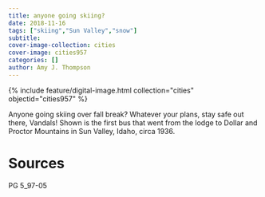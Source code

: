 ```yaml
---
title: anyone going skiing?
date: 2018-11-16
tags: ["skiing","Sun Valley","snow"]
subtitle: 
cover-image-collection: cities
cover-image: cities957
categories: []
author: Amy J. Thompson
---
```


{% include feature/digital-image.html collection="cities" objectid="cities957" %}

Anyone going skiing over fall break? Whatever your plans, stay safe out there, Vandals! Shown is the first bus that went from the lodge to Dollar and Proctor Mountains in Sun Valley, Idaho, circa 1936.

# Sources

PG 5_97-05